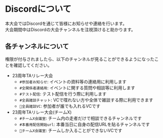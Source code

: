 # Discordについて

本大会ではDiscordを通じて皆様にお知らせや連絡を行います。  
大会期間中はDiscordの大会チャンネルを注視頂けると助かります。  

## 各チャンネルについて

権限が付与されましたら、以下のチャンネルが見ることができるようになったことを確認してください。

- 23周年TAリレー大会
  - `#参加者お知らせ`: イベントの資料等の連絡用に利用します
  - `#全関係者連絡用`: イベントに関する質問や相談等に利用します
  - `#テスト配信`: テスト配信を行う際に利用します
  - `#全員雑談チャット`: VCで喋れない方や全体で雑談する際に利用できます
  - `📢全員雑談VC`: 参加者が誰でも入れるVCです
- 23周年TAリレー大会(チームX)
  - `#チームX会議室`: チーム内の走者だけで相談できるチャンネルです
  - `#本番用配信開始url`: 本番当日に自身の配信URLを貼るチャンネルです
  - `📢チームX会議室`: チームしか入ることができないVCです
